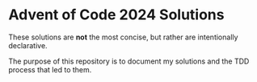 # Advent of Code 2024 Solutions

These solutions are **not** the most concise, but rather are intentionally declarative.

The purpose of this repository is to document my solutions and the TDD process that led to them.
